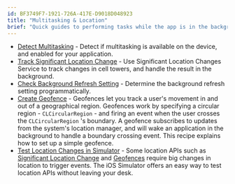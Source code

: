 ```yaml
---
id: BF3749F7-1921-726A-417E-D9018D048923
title: "Multitasking & Location"
brief: "Quick guides to performing tasks while the app is in the background and tracking the user's location."
---
```


-   [Detect Multitasking](/recipes/ios/multitasking/detect_if_multitasking_is_available) - Detect if multitasking is available on the device, and enabled for your application. 
-   [Track Significant Location Change](/recipes/ios/multitasking/track_significant_location_change) - Use Significant Location Changes Service to track changes in cell towers, and handle the result in the background. 
-   [Check Background Refresh Setting](/recipes/ios/multitasking/check_background_refresh_setting) - Determine the background refresh setting programmatically. 
-   [Create Geofence](/recipes/ios/multitasking/geofencing) - Geofences let you track a user's movement in and out of a geographical region. Geofences work by specifying a circular region -  `CLCircularRegion` - and firing an event when the user crosses the  `CLCircularRegion` 's boundary. A geofence subscribes to updates from the system's location manager, and will wake an application in the background to handle a boundary crossing event. This recipe explains how to set up a simple geofence. 
-   [Test Location Changes in Simulator](/recipes/ios/multitasking/test_location_changes_in_simulator) - Some location APIs such as  [Significant Location Change](recipes/ios/multitasking/track_significant_location_change/) and  [Geofences](recipes/ios/multitasking/geofencing) require big changes in location to trigger events. The iOS Simulator offers an easy way to test location APIs without leaving your desk.
